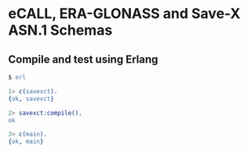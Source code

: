 # eCALL, ERA-GLONASS and Save-X ASN.1 Schemas

## Compile and test using Erlang

```erlang
$ erl

1> c(savexct).
{ok, savexct}

2> savexct:compile().
ok

3> c(main).
{ok, main}
```
